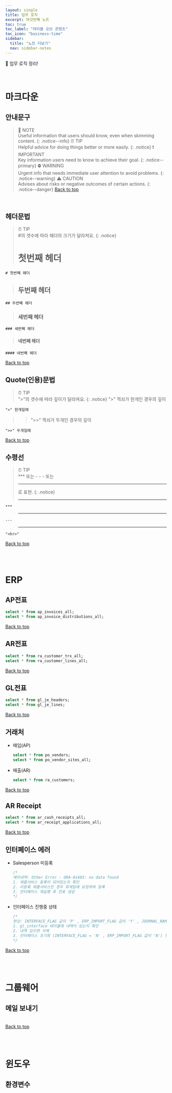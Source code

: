 ```yaml
---
layout: single
title: 업무 로직
excerpt: 여섯번째 노트
toc: true
toc_label: "테이블 오브 콘텐츠"
toc_icon: "business-time"
sidebar:
  title: "노트 더보기"
  nav: sidebar-notes
---
```


🏢 업무 로직 정리!
<br><br><br>
# 마크다운
## 안내문구
> 📓 NOTE <br>
> Useful information that users should know, even when skimming content.
> {: .notice--info}
> ⏰️ TIP <br>
> Helpful advice for doing things better or more easily.
> {: .notice}
> ❗️ IMPORTANT <br>
> Key information users need to know to achieve their goal.
> {: .notice--primary}
> ⛔️ WARNING <br>
> Urgent info that needs immediate user attention to avoid problems.
> {: .notice--warning}
> ⚠️ CAUTION <br>
> Advises about risks or negative outcomes of certain actions.
> {: .notice--danger}
<a href="#" class="btn btn--success">Back to top</a>
<br>

## 헤더문법
> ⏰️ TIP <br>
> #의 갯수에 따라 헤더의 크기가 달라져요.
> {: .notice}
> <h1>첫번째 헤더</h1>
  ```
  # 첫번째 헤더
  ```
> <h2>두번째 헤더</h2>
  ```
  ## 두번째 헤더
  ```
> <h3>세번째 헤더</h3>
  ```
  ### 세번째 헤더
  ```
> <h4>네번째 헤더</h4>
  ```
  #### 네번째 헤더
  ```
<a href="#" class="btn btn--success">Back to top</a>
<br>

## Quote(인용)문법
> ⏰️ TIP <br>
> ">"의 갯수에 따라 깊이가 달라져요.
> {: .notice}
> ">" 꺽쇠가 한개인 경우의 깊이
>
  ```
  ">" 한개일때
  ```
>> ">>" 꺽쇠가 두개인 경우의 깊이
>>
  ```
  ">>" 두개일때
  ```
<a href="#" class="btn btn--success">Back to top</a>
<br>

## 수평선
> ⏰️ TIP <br>
> *** 또는 - - - 또는 <hr> 로 표현.
> {: .notice}
> ***
  ```
  ***
  ```
> ---
  ```
  ---
  ```
> <hr>
  ```
  "<hr>"
  ```
<a href="#" class="btn btn--success">Back to top</a>
<br>

<br><br>
# ERP
## AP전표
```sql
select * from ap_invoices_all;
select * from ap_invoice_distributions_all;
  ```
<a href="#" class="btn btn--success">Back to top</a>
<br>

## AR전표
```sql
select * from ra_customer_trx_all;
select * from ra_customer_lines_all;
```
<a href="#" class="btn btn--success">Back to top</a>
<br>

## GL전표
```sql
select * from gl_je_headers;
select * from gl_je_lines;
```
<a href="#" class="btn btn--success">Back to top</a>
<br>

## 거래처
- 매입(AP)
  ```sql
  select * from po_vendors;
  select * from po_vendor_sites_all;
  ```
- 매출(AR)
  ```sql
  select * from ra_customers;
  ```
  
<a href="#" class="btn btn--success">Back to top</a>
<br>

## AR Receipt
```sql
select * from ar_cash_receipts_all;
select * from ar_receipt_applications_all;
```
<a href="#" class="btn btn--success">Back to top</a>
<br>

## 인터페이스 에러
- Salesperson 미등록
  ```sql
  /*
  에러내역: Other Error : ORA-01403: no data found
  1. 제품서비스 등록이 되어있는지 확인
  2. 미등록 제품서비스인 경우 회계팀에 요청하여 등록
  3. 인터페이스 재실행 후 전표 생성
  */
  ```
- 인터페이스 진행중 상태
  ```sql
  /*
  현상: INTERFACE_FLAG 값이 'P' , ERP_IMPORT_FLAG 값이 'Y' , JOURNAL_NAME이 NULL인 상태
  1. gl_interface 테이블에 내역이 있는지 확인
  2. 내역 있으면 삭제
  3. 인터페이스 초기화 (INTERFACE_FLAG = 'N' , ERP_IMPORT_FLAG 값이 'N') 및 재실행 후 전표 생성
  */
  ```

<a href="#" class="btn btn--success">Back to top</a>
<br>

<br><br>
# 그룹웨어
## 메일 보내기
<br>
<a href="#" class="btn btn--success">Back to top</a>
<br>

<br><br>
# 윈도우
## 환경변수



